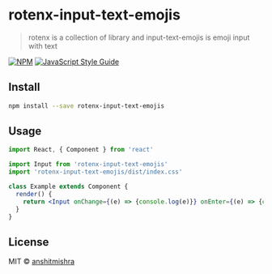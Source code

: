 # rotenx-input-text-emojis

> rotenx is a collection of library and input-text-emojis is emoji input with text 

[![NPM](https://img.shields.io/npm/v/rotenx-input-text-emojis.svg)](https://www.npmjs.com/package/rotenx-input-text-emojis) [![JavaScript Style Guide](https://img.shields.io/badge/code_style-standard-brightgreen.svg)](https://standardjs.com)

## Install

```bash
npm install --save rotenx-input-text-emojis
```

## Usage

```jsx
import React, { Component } from 'react'

import Input from 'rotenx-input-text-emojis'
import 'rotenx-input-text-emojis/dist/index.css'

class Example extends Component {
  render() {
    return <Input onChange={(e) => {console.log(e)}} onEnter={(e) => {console.log(e)}} />
  }
}
```

## License

MIT © [anshitmishra](https://github.com/anshitmishra)
